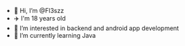 - 👋 Hi, I’m @Fl3szz
- ✈️ I'm 18 years old
- 👀 I’m interested in backend and android app development
- 🌱 I’m currently learning Java



<!---
Fl3szz/Fl3szz is a ✨ special ✨ repository because its `README.md` (this file) appears on your GitHub profile.
You can click the Preview link to take a look at your changes.
--->
